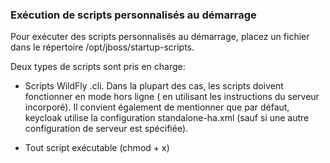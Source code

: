 ### Exécution de scripts personnalisés au démarrage


Pour exécuter des scripts personnalisés au démarrage, placez un fichier dans le répertoire /opt/jboss/startup-scripts.

Deux types de scripts sont pris en charge:

- Scripts WildFly .cli. Dans la plupart des cas, les scripts doivent fonctionner en mode hors ligne (
en utilisant les instructions du serveur incorporé). 
Il convient également de mentionner que par défaut, keycloak utilise la configuration standalone-ha.xml 
(sauf si une autre configuration de serveur est spécifiée).

- Tout script exécutable (chmod + x)